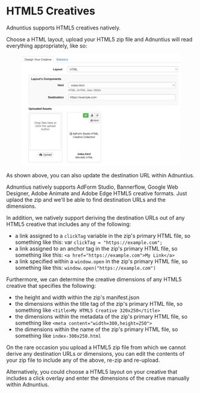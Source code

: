 # HTML5 Creatives

Adnuntius supports HTML5 creatives natively.&#x20;

Choose a HTML layout, upload your HTML5 zip file and Adnuntius will read everything appropriately, like so:

<figure><img src="../../.gitbook/assets/Example-HTML-Creative-Adnuntius.png" alt=""><figcaption></figcaption></figure>

As shown above, you can also update the destination URL within Adnuntius.

Adnuntius natively supports AdForm Studio, Bannerflow, Google Web Designer, Adobe Animate and Adobe Edge HTML5 creative formats. Just uplaod the zip and we'll be able to find destination URLs and the dimensions.

In addition, we natively support deriving the destination URLs out of any HTML5 creative that includes any of the following:

* a link assigned to a `clickTag` variable in the zip's primary HTML file, so something like this: var `clickTag = "https://example.com";`
* a link assigned to an anchor tag in the zip's primary HTML file, so something like this: `<a href="https://example.com">My Link</a>`
* a link specified within a `window.open` in the zip's primary HTML file, so something like this: `window.open("https://example.com")`

Furthermore, we can determine the creative dimensions of any HTML5 creative that specifies the following:

* the height and width within the zip's manifest.json
* the dimensions within the title tag of the zip's primary HTML file, so something like `<title>My HTML5 Creative 320x250</title>`
* the dimensions within the metadata of the zip's primary HTML file, so something like `<meta content="width=300,height=250">`
* the dimensions within the name of the zip's primary HTML file, so something like `index-300x250.html`

On the rare occasion you upload a HTML5 zip file from which we cannot derive any destination URLs or dimensions, you can edit the contents of your zip file to include any of the above, re-zip and re-upload.

Alternatively, you could choose a HTML5 layout on your creative that includes a click overlay and enter the dimensions of the creative manually within Adnuntius.

